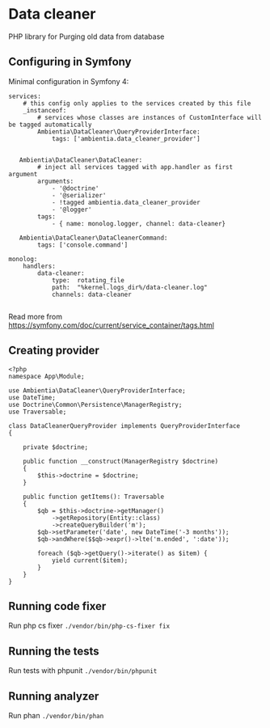 # Data cleaner

PHP library for Purging old data from database

## Configuring in Symfony
Minimal configuration in Symfony 4:
```
services:
    # this config only applies to the services created by this file
    _instanceof:
        # services whose classes are instances of CustomInterface will be tagged automatically
        Ambientia\DataCleaner\QueryProviderInterface:
            tags: ['ambientia.data_cleaner_provider']


   Ambientia\DataCleaner\DataCleaner:
        # inject all services tagged with app.handler as first argument
        arguments:
            - '@doctrine'
            - '@serializer'
            - !tagged ambientia.data_cleaner_provider
            - '@logger'
        tags:
            - { name: monolog.logger, channel: data-cleaner}
            
   Ambientia\DataCleaner\DataCleanerCommand:
        tags: ['console.command']

monolog:
    handlers:
        data-cleaner:
            type:  rotating_file
            path:  "%kernel.logs_dir%/data-cleaner.log"
            channels: data-cleaner       
        
```        
Read more from https://symfony.com/doc/current/service_container/tags.html
## Creating provider
```
<?php
namespace App\Module;

use Ambientia\DataCleaner\QueryProviderInterface;
use DateTime;
use Doctrine\Common\Persistence\ManagerRegistry;
use Traversable;

class DataCleanerQueryProvider implements QueryProviderInterface
{

    private $doctrine;

    public function __construct(ManagerRegistry $doctrine)
    {
        $this->doctrine = $doctrine;
    }

    public function getItems(): Traversable
    {
        $qb = $this->doctrine->getManager()
            ->getRepository(Entity::class)
            ->createQueryBuilder('m');
        $qb->setParameter('date', new DateTime('-3 months'));
        $qb->andWhere($$qb->expr()->lte('m.ended', ':date'));

        foreach ($qb->getQuery()->iterate() as $item) {
            yield current($item);
        }
    }
}
```

## Running code fixer

Run php cs fixer `./vendor/bin/php-cs-fixer fix`

## Running the tests

Run tests with phpunit `./vendor/bin/phpunit`

## Running analyzer

Run phan `./vendor/bin/phan`